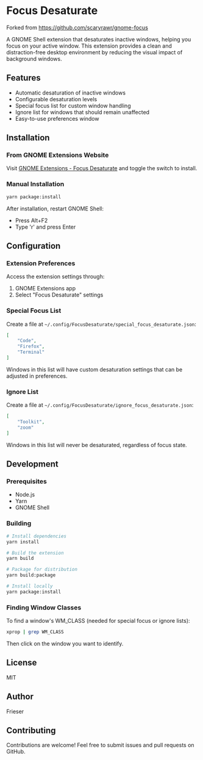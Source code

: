 # Focus Desaturate

Forked from https://github.com/scaryrawr/gnome-focus

A GNOME Shell extension that desaturates inactive windows, helping you focus on your active window. This extension provides a clean and distraction-free desktop environment by reducing the visual impact of background windows.

## Features

- Automatic desaturation of inactive windows
- Configurable desaturation levels
- Special focus list for custom window handling
- Ignore list for windows that should remain unaffected
- Easy-to-use preferences window

## Installation

### From GNOME Extensions Website
Visit [GNOME Extensions - Focus Desaturate](https://extensions.gnome.org/extension/3924/focus-desaturate/) and toggle the switch to install.

### Manual Installation
```bash
yarn package:install
```

After installation, restart GNOME Shell:
- Press Alt+F2
- Type 'r' and press Enter

## Configuration

### Extension Preferences
Access the extension settings through:
1. GNOME Extensions app
2. Select "Focus Desaturate" settings

### Special Focus List
Create a file at `~/.config/FocusDesaturate/special_focus_desaturate.json`:

```json
[
    "Code",
    "Firefox",
    "Terminal"
]
```

Windows in this list will have custom desaturation settings that can be adjusted in preferences.

### Ignore List
Create a file at `~/.config/FocusDesaturate/ignore_focus_desaturate.json`:

```json
[
    "Toolkit",
    "zoom"
]
```

Windows in this list will never be desaturated, regardless of focus state.

## Development

### Prerequisites
- Node.js
- Yarn
- GNOME Shell

### Building
```bash
# Install dependencies
yarn install

# Build the extension
yarn build

# Package for distribution
yarn build:package

# Install locally
yarn package:install
```

### Finding Window Classes
To find a window's WM_CLASS (needed for special focus or ignore lists):
```bash
xprop | grep WM_CLASS
```
Then click on the window you want to identify.

## License
MIT

## Author
Frieser

## Contributing
Contributions are welcome! Feel free to submit issues and pull requests on GitHub.